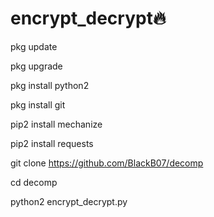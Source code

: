# encrypt_decrypt🔥

pkg update

pkg upgrade

pkg install python2

pkg install git

pip2 install mechanize

pip2 install requests

git clone https://github.com/BlackB07/decomp

cd decomp

python2 encrypt_decrypt.py

  
